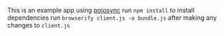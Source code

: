 This is an example app using [pojosync](https://github.com/kwijibo/pojosync)
run `npm install` to install dependencies
run `browserify client.js -o bundle.js` after making any changes to `client.js`
